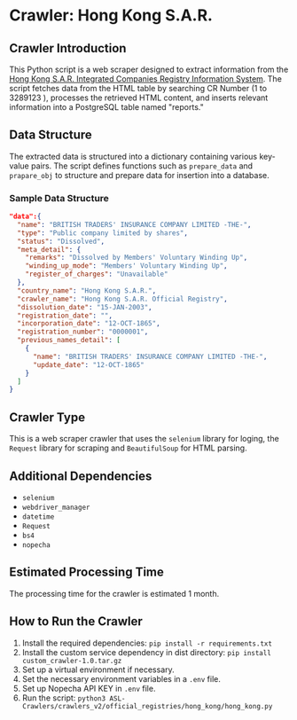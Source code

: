 # Crawler: Hong Kong S.A.R.

## Crawler Introduction
This Python script is a web scraper designed to extract information from the [Hong Kong S.A.R. Integrated Companies Registry Information System](https://www.icris.cr.gov.hk/csci/cps_criteria.jsp). The script fetches data from the HTML table by searching CR Number (1 to 3289123 ), processes the retrieved HTML content, and inserts relevant information into a PostgreSQL table named "reports."

## Data Structure
The extracted data is structured into a dictionary containing various key-value pairs. The script defines functions such as `prepare_data` and `prapare_obj` to structure and prepare data for insertion into a database.

### Sample Data Structure
```json
"data":{
  "name": "BRITISH TRADERS' INSURANCE COMPANY LIMITED -THE-",
  "type": "Public company limited by shares",
  "status": "Dissolved",
  "meta_detail": {
    "remarks": "Dissolved by Members' Voluntary Winding Up",
    "winding_up_mode": "Members' Voluntary Winding Up",
    "register_of_charges": "Unavailable"
  },
  "country_name": "Hong Kong S.A.R.",
  "crawler_name": "Hong Kong S.A.R. Official Registry",
  "dissolution_date": "15-JAN-2003",
  "registration_date": "",
  "incorporation_date": "12-OCT-1865",
  "registration_number": "0000001",
  "previous_names_detail": [
    {
      "name": "BRITISH TRADERS' INSURANCE COMPANY LIMITED -THE-",
      "update_date": "12-OCT-1865"
    }
  ]
}
```

## Crawler Type
This is a web scraper crawler that uses the `selenium` library for loging, the `Request` library for scraping and `BeautifulSoup` for HTML parsing.

## Additional Dependencies
- `selenium`
- `webdriver_manager`
- `datetime`
- `Request`
- `bs4`
- `nopecha`

## Estimated Processing Time
The processing time for the crawler is estimated 1 month.

## How to Run the Crawler
1. Install the required dependencies: `pip install -r requirements.txt`
2. Install the custom service dependency in dist directory: `pip install custom_crawler-1.0.tar.gz` 
3. Set up a virtual environment if necessary.
4. Set the necessary environment variables in a `.env` file.
5. Set up Nopecha API KEY in `.env` file.
6. Run the script: `python3 ASL-Crawlers/crawlers_v2/official_registries/hong_kong/hong_kong.py`